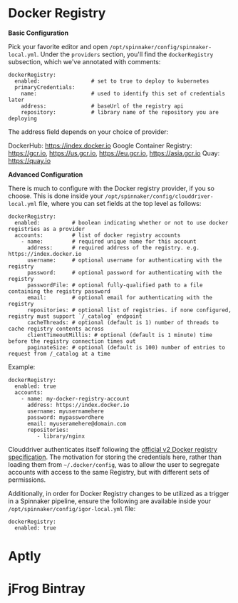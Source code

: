 # Docker Registry


**Basic Configuration**

Pick your favorite editor and open <code>/opt/spinnaker/config/spinnaker-local.yml</code>. Under the <code>providers</code> section, you'll find the <code>dockerRegistry</code> subsection, which we've annotated with comments:

    dockerRegistry:
      enabled:                # set to true to deploy to kubernetes
      primaryCredentials:
        name:                 # used to identify this set of credentials later
        address:              # baseUrl of the registry api
        repository:           # library name of the repository you are deploying
    
The address field depends on your choice of provider:

DockerHub: https://index.docker.io
Google Container Registry: https://gcr.io, https://us.gcr.io, https://eu.gcr.io, https://asia.gcr.io
Quay: https://quay.io

**Advanced Configuration**

There is much to configure with the Docker registry provider, if you so choose. This is done inside your <code>/opt/spinnaker/config/clouddriver-local.yml</code> file, where you can set fields at the top level as follows:

    dockerRegistry:
      enabled:          # boolean indicating whether or not to use docker registries as a provider
      accounts:         # list of docker registry accounts
        - name:         # required unique name for this account
          address:      # required address of the registry. e.g. https://index.docker.io
          username:     # optional username for authenticating with the registry
          password:     # optional password for authenticating with the registry
          passwordFile: # optional fully-qualified path to a file containing the registry password
          email:        # optional email for authenticating with the registry
          repositories: # optional list of registries. if none configured, registry must support `/_catalog` endpoint
          cacheThreads: # optional (default is 1) number of threads to cache registry contents across
          clientTimeoutMillis: # optional (default is 1 minute) time before the registry connection times out
          paginateSize: # optional (default is 100) number of entries to request from /_catalog at a time

Example:

    dockerRegistry:
      enabled: true
      accounts:
        - name: my-docker-registry-account
          address: https://index.docker.io
          username: myusernamehere
          password: mypasswordhere
          email: myuseramehere@domain.com
          repositories:
             - library/nginx
     
Clouddriver authenticates itself following the [official v2 Docker registry specification](https://docs.docker.com/registry/spec/auth/token/). The motivation for storing the credentials here, rather than loading them from <code>~/.docker/config</code>, was to allow the user to segregate accounts with access to the same Registry, but with different sets of permissions.

Additionally, in order for Docker Registry changes to be utilized as a trigger in a Spinnaker pipeline, ensure the following are available inside your <code>/opt/spinnaker/config/igor-local.yml</code> file:

    dockerRegistry:
      enabled: true
    

# Aptly

# jFrog Bintray


